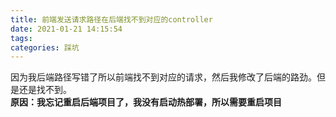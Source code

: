 ```yaml
---
title: 前端发送请求路径在后端找不到对应的controller
date: 2021-01-21 14:15:54
tags: 
categories: 踩坑
---
```


<!--more-->

因为我后端路径写错了所以前端找不到对应的请求，然后我修改了后端的路劲。但是还是找不到。  
**原因：我忘记重启后端项目了，我没有启动热部署，所以需要重启项目**